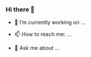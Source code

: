 ### Hi there 👋

- 🔭 I’m currently working on ...
- 📫 How to reach me: ...

- 💬 Ask me about ...

<!--
**gtshepard/gtshepard** is a ✨ _special_ ✨ repository because its `README.md` (this file) appears on your GitHub profile.

Here are some ideas to get you started:


- 🌱 I’m currently learning ...
- 👯 I’m looking to collaborate on ...
- 🤔 I’m looking for help with ...


- 😄 Pronouns: ...
- ⚡ Fun fact: ...
-->
